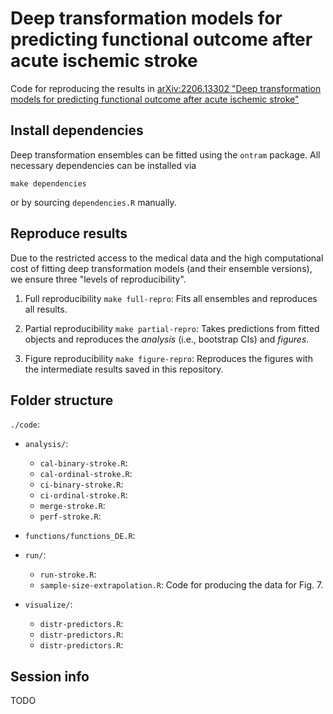 
Deep transformation models for predicting functional outcome after acute ischemic stroke
========================================================================================

Code for reproducing the results in [arXiv:2206.13302 "Deep transformation
models for predicting functional outcome after acute ischemic
stroke"](https://arxiv.org/abs/2206.13302)

## Install dependencies

Deep transformation ensembles can be fitted using the `ontram` package. All
necessary dependencies can be installed via
```
make dependencies
```
or by sourcing `dependencies.R` manually.

## Reproduce results

Due to the restricted access to the medical data and the high computational cost
of fitting deep transformation models (and their ensemble versions), we ensure
three "levels of reproducibility".

1. Full reproducibility `make full-repro`: Fits all ensembles and reproduces all
   results.

2. Partial reproducibility `make partial-repro`: Takes predictions from fitted
   objects and reproduces the _analysis_ (i.e., bootstrap CIs) and _figures_.

3. Figure reproducibility `make figure-repro`: Reproduces the figures with the
   intermediate results saved in this repository.

## Folder structure

`./code`: 


- `analysis/`:

  - `cal-binary-stroke.R`:
  - `cal-ordinal-stroke.R`:
  - `ci-binary-stroke.R`:
  - `ci-ordinal-stroke.R`:
  - `merge-stroke.R`:
  - `perf-stroke.R`:

- `functions/functions_DE.R`:

- `run/`:

  - `run-stroke.R`:
  - `sample-size-extrapolation.R`: Code for producing the data for Fig. 7.

- `visualize/`:

  - `distr-predictors.R`:
  - `distr-predictors.R`:
  - `distr-predictors.R`:

## Session info

TODO
